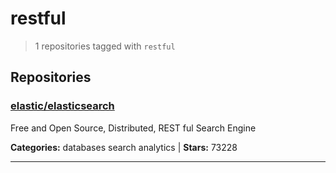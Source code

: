 # restful

> 1 repositories tagged with `restful`

## Repositories

### [elastic/elasticsearch](https://github.com/elastic/elasticsearch)

Free and Open Source, Distributed, REST ful Search Engine

**Categories:** databases search analytics  | **Stars:** 73228

---


